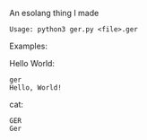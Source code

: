 An esolang thing I made

    Usage: python3 ger.py <file>.ger
    
Examples:

Hello World:

    ger
    Hello, World!

cat:

    GER
    Ger
